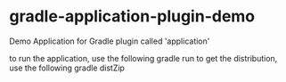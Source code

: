 # gradle-application-plugin-demo
Demo Application for Gradle plugin called 'application'

to run the application, use the following
gradle run
to get the distribution, use the following
gradle distZip
